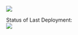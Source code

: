 <a href="https://codeclimate.com/github/codeclimate/codeclimate/maintainability"><img src="https://api.codeclimate.com/v1/badges/a99a88d28ad37a79dbf6/maintainability" /></a>

Status of Last Deployment:<br>
<img src="https://github.com/adv4000/frontend-project-lvl1/workflows/My-GithubActions-CI/badge.svg?branch=master"><br>
